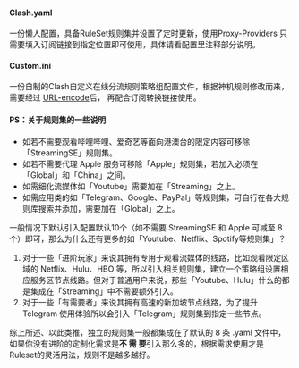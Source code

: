 #### Clash.yaml

一份懒人配置，具备RuleSet规则集并设置了定时更新，使用Proxy-Providers
只需要填入订阅链接到指定位置即可使用，具体请看配置里注释部分说明。

#### Custom.ini

一份自制的Clash自定义在线分流规则策略组配置文件，根据神机规则修改而来，需要经过 [URL-encode](https://www.urlencoder.org/)后，
再配合订阅转换链接使用。

#### PS：关于规则集的一些说明
- 如若不需要观看哔哩哔哩、爱奇艺等面向港澳台的限定内容可移除「StreamingSE」规则集。
- 如若不需要代理 Apple 服务可移除「Apple」规则集，若加入必须在「Global」和「China」之间。
- 如需细化流媒体如「Youtube」需要加在「Streaming」之上。
- 如需应用类的如「Telegram、Google、PayPal」等规则集，可自行在各大规则库搜索并添加，需要加在「Global」之上。

一般情况下默认引入配置默认10个（如不需要 StreamingSE 和 Apple 可减至 8 个）即可，那么为什么还有更多的如「Youtube、Netflix、Spotify等规则集」？

1. 对于一些「进阶玩家」来说其拥有专用于观看流媒体的线路，比如观看限定区域的 Netflix、Hulu、HBO 等，所以引入相关规则集，建立一个策略组设置相应服务区节点线路。但对于普通用户来说，那些「Youtube、Hulu」什么的都是集成在「Streaming」中不需要额外引入。
2. 对于一些「有需要者」来说其拥有高速的新加坡节点线路，为了提升 Telegram 使用体验所以会引入「Telegram」规则集到指定一些节点。

综上所述、以此类推，独立的规则集一般都集成在了默认的 8 条 .yaml 文件中，如果你没有进阶的定制化需求是**不 需 要**引入那么多的，根据需求使用才是 Ruleset的灵活用法，规则不是越多越好。
